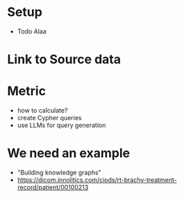 # Setup
- Todo Alaa

# Link to Source data

# Metric
- how to calculate?
- create Cypher queries  
- use LLMs for query generation

# We need an example
- "Building knowledge graphs"
- https://dicom.innolitics.com/ciods/rt-brachy-treatment-record/patient/00100213
